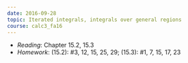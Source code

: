 ```yaml
---
date: 2016-09-28
topic: Iterated integrals, integrals over general regions
course: calc3_fa16
---
```

- *Reading*: Chapter 15.2, 15.3
- *Homework*: (15.2): #3, 12, 15, 25, 29; (15.3): #1, 7, 15, 17, 23

